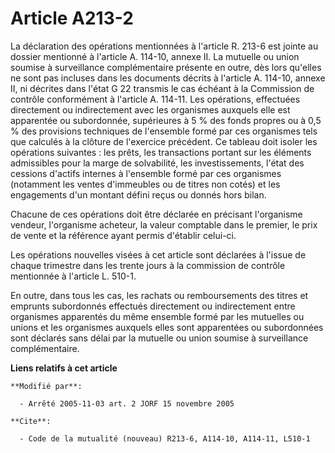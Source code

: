 # Article A213-2

La déclaration des opérations mentionnées à l'article R. 213-6 est jointe au dossier mentionné à l'article A. 114-10, annexe
II. La mutuelle ou union soumise à surveillance complémentaire présente en outre, dès lors qu'elles ne sont pas incluses dans
les documents décrits à l'article A. 114-10, annexe II, ni décrites dans l'état G 22 transmis le cas échéant à la Commission
de contrôle conformément à l'article A. 114-11. Les opérations, effectuées directement ou indirectement avec les organismes
auxquels elle est apparentée ou subordonnée, supérieures à 5 % des fonds propres ou à 0,5 % des provisions techniques de
l'ensemble formé par ces organismes tels que calculés à la clôture de l'exercice précédent. Ce tableau doit isoler les
opérations suivantes : les prêts, les transactions portant sur les éléments admissibles pour la marge de solvabilité, les
investissements, l'état des cessions d'actifs internes à l'ensemble formé par ces organismes (notamment les ventes
d'immeubles ou de titres non cotés) et les engagements d'un montant défini reçus ou donnés hors bilan.

Chacune de ces opérations doit être déclarée en précisant l'organisme vendeur, l'organisme acheteur, la valeur comptable dans
le premier, le prix de vente et la référence ayant permis d'établir celui-ci.

Les opérations nouvelles visées à cet article sont déclarées à l'issue de chaque trimestre dans les trente jours à la
commission de contrôle mentionnée à l'article L. 510-1.

En outre, dans tous les cas, les rachats ou remboursements des titres et emprunts subordonnés effectués directement ou
indirectement entre organismes apparentés du même ensemble formé par les mutuelles ou unions et les organismes auxquels elles
sont apparentées ou subordonnées sont déclarés sans délai par la mutuelle ou union soumise à surveillance complémentaire.

**Liens relatifs à cet article**

	**Modifié par**:

	  - Arrêté 2005-11-03 art. 2 JORF 15 novembre 2005

	**Cite**:

	  - Code de la mutualité (nouveau) R213-6, A114-10, A114-11, L510-1
